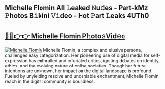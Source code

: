 ## Michelle Flomin All 𝙻eaked 𝙽u𝚍es - Part-kMz 𝙿hotos B𝚒kini 𝚅𝚒deo - Hot 𝙿art 𝙻eaks 4UTh0

# <h2><a href="http://ld6qh03.urlbe.top/?page=Michelle+Flomin">🔗🔗👉👉 Michelle Flomin P𝚑oto𝚜Vid𝚎o</a></h2>

[![Michelle Flomin](https://i.imgur.com/eBuTRDB.gif)](http://ld6qh03.urlbe.top/?page=Michelle+Flomin)
Michelle Flomin, a complex and elusive persona, challenges easy categorization. Her pioneering use of digital media for self-expression has enthralled and infuriated critics, igniting debates on identity, ethics, and the evolving nature of online societies. Though her future intentions are unknown, her impact on the digital landscape is profound. Fueled by unyielding resolve and undeniable enchantment, Michelle Flomin reach in the digital community is boundless.
